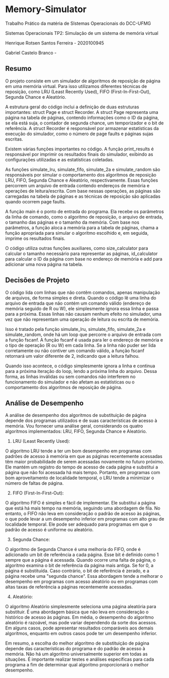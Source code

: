 # Memory-Simulator
Trabalho Prático da matéria de SIstemas Operacionais do DCC-UFMG

Sistemas Operacionais 
TP2: Simulação de um sistema de memória virtual 

Henrique Rotsen Santos Ferreira - 2020100945 

Gabriel Castelo Branco -  

## Resumo 

O projeto consiste em um simulador de algoritmos de reposição de página em uma memória virtual. Para isso utilizamos diferentes técnicas de reposição, como LRU (Least Recently Used), FIFO (First-In-First-Out), Segunda Chance e Aleatório. 

A estrutura geral do código inclui a definição de duas estruturas importantes: struct Page e struct Recorder. A struct Page representa uma página na tabela de páginas, contendo informações como o ID da página, se ela está suja, o contador de segunda chance, um temporizador e o bit de referência. A struct Recorder é responsável por armazenar estatísticas da execução do simulador, como o número de page faults e páginas sujas escritas. 

Existem várias funções importantes no código. A função print_results é responsável por imprimir os resultados finais do simulador, exibindo as configurações utilizadas e as estatísticas coletadas. 

As funções simulate_lru, simulate_fifo, simulate_2a e simulate_random são responsáveis por simular o comportamento dos algoritmos de reposição LRU, FIFO, Segunda Chance e Aleatório, respectivamente. Essas funções percorrem um arquivo de entrada contendo endereços de memória e operações de leitura/escrita. Com base nessas operações, as páginas são carregadas na tabela de páginas e as técnicas de reposição são aplicadas quando ocorrem page faults. 

A função main é o ponto de entrada do programa. Ela recebe os parâmetros da linha de comando, como o algoritmo de reposição, o arquivo de entrada, o tamanho das páginas e o tamanho da memória. Com base nos parâmetros, a função aloca a memória para a tabela de páginas, chama a função apropriada para simular o algoritmo escolhido e, em seguida, imprime os resultados finais. 

O código utiliza outras funções auxiliares, como size_calculator para calcular o tamanho necessário para representar as páginas, id_calculator para calcular o ID da página com base no endereço de memória e add para adicionar uma nova página na tabela. 

## Decisões de Projeto 

O código lida com linhas que não contêm comandos, apenas manipulação de arquivos, de forma simples e direta. Quando o código lê uma linha do arquivo de entrada que não contém um comando válido (endereço de memória seguido de R ou W), ele simplesmente ignora essa linha e passa para a próxima. Essas linhas não causam nenhum efeito no simulador, uma vez que não representam uma operação de leitura ou escrita de memória. 

Isso é tratado pela função simulate_lru, simulate_fifo, simulate_2a e simulate_random, onde há um loop que percorre o arquivo de entrada com a função fscanf. A função fscanf é usada para ler o endereço de memória e o tipo de operação (R ou W) em cada linha. Se a linha não puder ser lida corretamente ou não contiver um comando válido, a função fscanf retornará um valor diferente de 2, indicando que a leitura falhou. 

Quando isso acontece, o código simplesmente ignora a linha e continua para a próxima iteração do loop, lendo a próxima linha do arquivo. Dessa forma, as linhas inválidas ou sem comandos não interferem no funcionamento do simulador e não afetam as estatísticas ou o comportamento dos algoritmos de reposição de página. 

## Análise de Desempenho 

A análise de desempenho dos algoritmos de substituição de página depende dos programas utilizados e de suas características de acesso à memória. Vou fornecer uma análise geral, considerando os quatro algoritmos implementados: LRU, FIFO, Segunda Chance e Aleatório. 

1. LRU (Least Recently Used): 

O algoritmo LRU tende a ter um bom desempenho em programas com padrões de acesso à memória em que as páginas recentemente acessadas têm maior probabilidade de serem acessadas novamente no futuro próximo. Ele mantém um registro do tempo de acesso de cada página e substitui a página que não foi acessada há mais tempo. Portanto, em programas com bom aproveitamento de localidade temporal, o LRU tende a minimizar o número de faltas de página. 

2. FIFO (First-In-First-Out): 

O algoritmo FIFO é simples e fácil de implementar. Ele substitui a página que está há mais tempo na memória, seguindo uma abordagem de fila. No entanto, o FIFO não leva em consideração o padrão de acesso às páginas, o que pode levar a um desempenho inferior em programas com alto grau de localidade temporal. Ele pode ser adequado para programas em que o padrão de acesso é uniforme ou aleatório. 

3. Segunda Chance: 

O algoritmo de Segunda Chance é uma melhoria do FIFO, onde é adicionado um bit de referência a cada página. Esse bit é definido como 1 sempre que a página é acessada. Quando ocorre uma falta de página, o algoritmo examina o bit de referência da página mais antiga. Se for 0, a página é substituída. Caso contrário, o bit de referência é zerado, e a página recebe uma "segunda chance". Essa abordagem tende a melhorar o desempenho em programas com acesso aleatório ou em programas com altas taxas de referência a páginas recentemente acessadas. 

 4. Aleatório: 

O algoritmo Aleatório simplesmente seleciona uma página aleatória para substituir. É uma abordagem básica que não leva em consideração o histórico de acesso às páginas. Em média, o desempenho do algoritmo aleatório é razoável, mas pode variar dependendo da sorte dos acessos. Em alguns casos, pode apresentar resultados comparáveis aos demais algoritmos, enquanto em outros casos pode ter um desempenho inferior. 

 Em resumo, a escolha do melhor algoritmo de substituição de página depende das características do programa e do padrão de acesso à memória. Não há um algoritmo universalmente superior em todas as situações. É importante realizar testes e análises específicas para cada programa a fim de determinar qual algoritmo proporcionará o melhor desempenho. 
